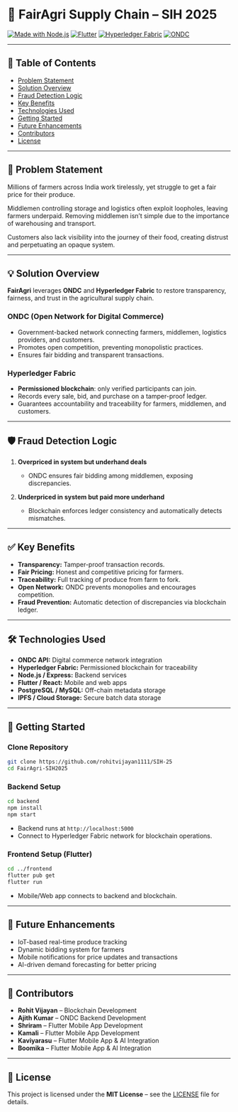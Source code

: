 # 🚜 FairAgri Supply Chain – SIH 2025

[![Made with Node.js](https://img.shields.io/badge/Backend-Node.js-blue)](https://nodejs.org/) 
[![Flutter](https://img.shields.io/badge/Frontend-Flutter-blueviolet)](https://flutter.dev/) 
[![Hyperledger Fabric](https://img.shields.io/badge/Blockchain-Hyperledger-lightgrey)](https://www.hyperledger.org/use/fabric)
[![ONDC](https://img.shields.io/badge/ONDC-Open%20Network%20Digital%20Commerce-orange)](https://ondc.org/)

---


## 📌 Table of Contents
- [Problem Statement](#-problem-statement)
- [Solution Overview](#-solution-overview)
- [Fraud Detection Logic](#-fraud-detection-logic)
- [Key Benefits](#-key-benefits)
- [Technologies Used](#-technologies-used)
- [Getting Started](#-getting-started)
- [Future Enhancements](#-future-enhancements)
- [Contributors](#-contributors)
- [License](#-license)

---

## 🚜 Problem Statement
Millions of farmers across India work tirelessly, yet struggle to get a fair price for their produce.  

Middlemen controlling storage and logistics often exploit loopholes, leaving farmers underpaid. Removing middlemen isn’t simple due to the importance of warehousing and transport.  

Customers also lack visibility into the journey of their food, creating distrust and perpetuating an opaque system.

---

## 💡 Solution Overview
**FairAgri** leverages **ONDC** and **Hyperledger Fabric** to restore transparency, fairness, and trust in the agricultural supply chain.

### ONDC (Open Network for Digital Commerce)
- Government-backed network connecting farmers, middlemen, logistics providers, and customers.  
- Promotes open competition, preventing monopolistic practices.  
- Ensures fair bidding and transparent transactions.

### Hyperledger Fabric
- **Permissioned blockchain**: only verified participants can join.  
- Records every sale, bid, and purchase on a tamper-proof ledger.  
- Guarantees accountability and traceability for farmers, middlemen, and customers.

---

## 🛡 Fraud Detection Logic
1. **Overpriced in system but underhand deals**  
   - ONDC ensures fair bidding among middlemen, exposing discrepancies.  

2. **Underpriced in system but paid more underhand**  
   - Blockchain enforces ledger consistency and automatically detects mismatches.

---

## ✅ Key Benefits
- **Transparency:** Tamper-proof transaction records.  
- **Fair Pricing:** Honest and competitive pricing for farmers.  
- **Traceability:** Full tracking of produce from farm to fork.  
- **Open Network:** ONDC prevents monopolies and encourages competition.  
- **Fraud Prevention:** Automatic detection of discrepancies via blockchain ledger.

---

## 🛠 Technologies Used
- **ONDC API:** Digital commerce network integration  
- **Hyperledger Fabric:** Permissioned blockchain for traceability  
- **Node.js / Express:** Backend services  
- **Flutter / React:** Mobile and web apps  
- **PostgreSQL / MySQL:** Off-chain metadata storage  
- **IPFS / Cloud Storage:** Secure batch data storage  

---

## 🚀 Getting Started

### Clone Repository
```bash
git clone https://github.com/rohitvijayan1111/SIH-25
cd FairAgri-SIH2025
```

### Backend Setup
```bash
cd backend
npm install
npm start
```
- Backend runs at `http://localhost:5000`  
- Connect to Hyperledger Fabric network for blockchain operations.

### Frontend Setup (Flutter)
```bash
cd ../frontend
flutter pub get
flutter run
```
- Mobile/Web app connects to backend and blockchain.

---

## 🔮 Future Enhancements
- IoT-based real-time produce tracking  
- Dynamic bidding system for farmers  
- Mobile notifications for price updates and transactions  
- AI-driven demand forecasting for better pricing  

---

## 👥 Contributors
- **Rohit Vijayan** – Blockchain Development  
- **Ajith Kumar** – ONDC Backend Development  
- **Shriram** – Flutter Mobile App Development  
- **Kamali** – Flutter Mobile App Development  
- **Kaviyarasu** – Flutter Mobile App & AI Integration  
- **Boomika** – Flutter Mobile App & AI Integration  

---

## 📄 License
This project is licensed under the **MIT License** – see the [LICENSE](LICENSE) file for details.
